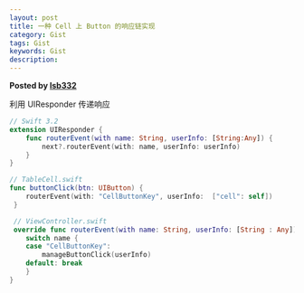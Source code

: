 ```yaml
---  
layout: post  
title: 一种 Cell 上 Button 的响应链实现  
category: Gist  
tags: Gist  
keywords: Gist  
description: 
---  
```


__Posted by [lsb332](http://www.jianshu.com/p/8fef9171c322/)__  

利用 UIResponder 传递响应  

```swift  
// Swift 3.2  
extension UIResponder {  
    func routerEvent(with name: String, userInfo: [String:Any]) {  
        next?.routerEvent(with: name, userInfo: userInfo)  
    }  
}  

// TableCell.swift  
func buttonClick(btn: UIButton) {  
    routerEvent(with: "CellButtonKey", userInfo:  ["cell": self])  
 }  

 // ViewController.swift  
 override func routerEvent(with name: String, userInfo: [String : Any]) {  
    switch name {  
    case "CellButtonKey":  
        manageButtonClick(userInfo)  
    default: break  
    }  
}  
```  

